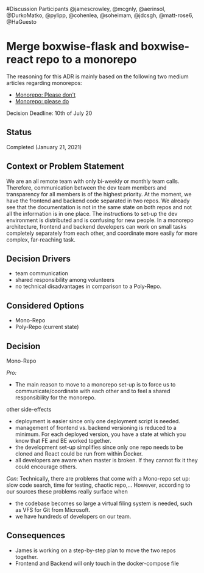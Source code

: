 #Discussion Participants
@jamescrowley, @mcgnly, @aerinsol, @DurkoMatko, @pylipp, @cohenlea, @soheimam, @jdcsgh, @matt-rose6, @HaGuesto

# Merge boxwise-flask and boxwise-react repo to a monorepo

The reasoning for this ADR is mainly based on the following two medium articles regarding monorepos:
- [Monorepo: Please don't](https://medium.com/@mattklein123/monorepos-please-dont-e9a279be011b)
- [Monorepo: please do](https://medium.com/@adamhjk/monorepo-please-do-3657e08a4b70)

Decision Deadline: 10th of July 20

## Status

Completed (January 21, 2021)

## Context or Problem Statement

We are an all remote team with only bi-weekly or monthly team calls. Therefore, communication between the dev team members and transparency for all members is of the highest priority. At the moment, we have the frontend and backend code separated in two repos. We already see that the documentation is not in the same state on both repos and not all the information is in one place. The instructions to set-up the dev environment is distributed and is confusing for new people.
In a monorepo architecture, frontend and backend developers can work on small tasks completely separately from each other, and coordinate more easily for more complex, far-reaching task.

## Decision Drivers

- team communication
- shared responsibility among volunteers
- no technical disadvantages in comparison to a Poly-Repo.

## Considered Options

- Mono-Repo
- Poly-Repo (current state)

## Decision

Mono-Repo

*Pro:*
- The main reason to move to a monorepo set-up is to force us to communicate/coordinate with each other and to feel a shared responsibility for the monorepo.

other side-effects
- deployment is easier since only one deployment script is needed.
- management of frontend vs. backend versioning is reduced to a minimum. For each deployed version, you have a state at which you know that FE and BE worked together.
- the development set-up simplifies since only one repo needs to be cloned and React could be run from within Docker.
- all developers are aware when master is broken. If they cannot fix it they could encourage others.

*Con:*
Technically, there are problems that come with a Mono-repo set up: slow code search, time for testing, chaotic repo,...
However, according to our sources these problems really surface when
- the codebase becomes so large a virtual filing system is needed, such as VFS for Git from Microsoft.
- we have hundreds of developers on our team.

## Consequences

- James is working on a step-by-step plan to move the two repos together.
- Frontend and Backend will only touch in the docker-compose file
